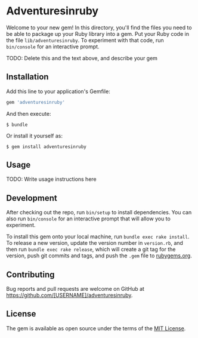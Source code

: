 # Adventuresinruby

Welcome to your new gem! In this directory, you'll find the files you need to be able to package up your Ruby library into a gem. Put your Ruby code in the file `lib/adventuresinruby`. To experiment with that code, run `bin/console` for an interactive prompt.

TODO: Delete this and the text above, and describe your gem

## Installation

Add this line to your application's Gemfile:

```ruby
gem 'adventuresinruby'
```

And then execute:

    $ bundle

Or install it yourself as:

    $ gem install adventuresinruby

## Usage

TODO: Write usage instructions here

## Development

After checking out the repo, run `bin/setup` to install dependencies. You can also run `bin/console` for an interactive prompt that will allow you to experiment.

To install this gem onto your local machine, run `bundle exec rake install`. To release a new version, update the version number in `version.rb`, and then run `bundle exec rake release`, which will create a git tag for the version, push git commits and tags, and push the `.gem` file to [rubygems.org](https://rubygems.org).

## Contributing

Bug reports and pull requests are welcome on GitHub at https://github.com/[USERNAME]/adventuresinruby.


## License

The gem is available as open source under the terms of the [MIT License](http://opensource.org/licenses/MIT).

